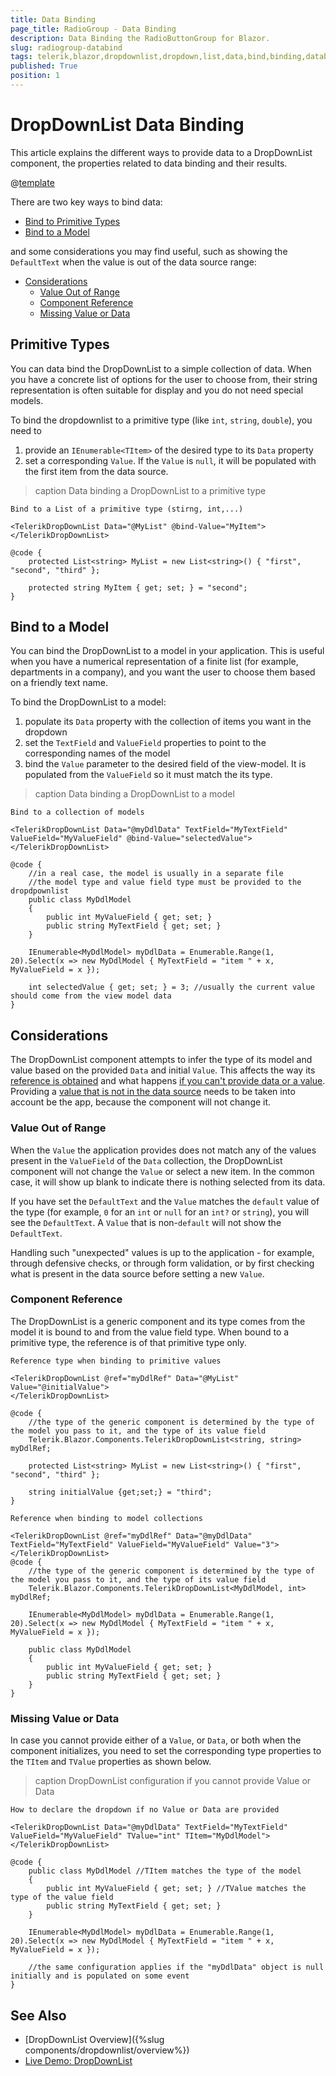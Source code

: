 ```yaml
---
title: Data Binding
page_title: RadioGroup - Data Binding
description: Data Binding the RadioButtonGroup for Blazor.
slug: radiogroup-databind
tags: telerik,blazor,dropdownlist,dropdown,list,data,bind,binding,databind
published: True
position: 1
---
```


# DropDownList Data Binding

This article explains the different ways to provide data to a DropDownList component, the properties related to data binding and their results.

@[template](/_contentTemplates/common/general-info.md#valuebind-vs-databind-link)

There are two key ways to bind data:

* [Bind to Primitive Types](#primitive-types)
* [Bind to a Model](#bind-to-a-model)

and some considerations you may find useful, such as showing the `DefaultText` when the value is out of the data source range:

* [Considerations](#considerations)
	* [Value Out of Range](#value-out-of-range)
	* [Component Reference](#component-reference)
	* [Missing Value or Data](#missing-value-or-data)

## Primitive Types

You can data bind the DropDownList to a simple collection of data. When you have a concrete list of options for the user to choose from, their string representation is often suitable for display and you do not need special models. 

To bind the dropdownlist to a primitive type (like `int`, `string`, `double`), you need to

1. provide an `IEnumerable<TItem>` of the desired type to its `Data` property
1. set a corresponding `Value`. If the `Value` is `null`, it will be populated with the first item from the data source.

>caption Data binding a DropDownList to a primitive type

````CSHTML
Bind to a List of a primitive type (stirng, int,...)

<TelerikDropDownList Data="@MyList" @bind-Value="MyItem">
</TelerikDropDownList>

@code {
	protected List<string> MyList = new List<string>() { "first", "second", "third" };

	protected string MyItem { get; set; } = "second";
}
````

## Bind to a Model

You can bind the DropDownList to a model in your application. This is useful when you have a numerical representation of a finite list (for example, departments in a company), and you want the user to choose them based on a friendly text name.

To bind the DropDownList to a model:

1. populate its `Data` property with the collection of items you want in the dropdown
1. set the `TextField` and `ValueField` properties to point to the corresponding names of the model
1. bind the `Value` parameter to the desired field of the view-model. It is populated from the `ValueField` so it must match the its type.

>caption Data binding a DropDownList to a model

````CSHTML
Bind to a collection of models

<TelerikDropDownList Data="@myDdlData" TextField="MyTextField" ValueField="MyValueField" @bind-Value="selectedValue">
</TelerikDropDownList>

@code {
	//in a real case, the model is usually in a separate file
	//the model type and value field type must be provided to the dropdpownlist
	public class MyDdlModel
	{
		public int MyValueField { get; set; }
		public string MyTextField { get; set; }
	}

	IEnumerable<MyDdlModel> myDdlData = Enumerable.Range(1, 20).Select(x => new MyDdlModel { MyTextField = "item " + x, MyValueField = x });

	int selectedValue { get; set; } = 3; //usually the current value should come from the view model data
}
````

## Considerations

The DropDownList component attempts to infer the type of its model and value based on the provided `Data` and initial `Value`. This affects the way its [reference is obtained](#component-reference) and what happens [if you can't provide data or a value](#missing-value-or-data). Providing a [value that is not in the data source](#value-out-of-range) needs to be taken into account be the app, because the component will not change it.

### Value Out of Range

When the `Value` the application provides does not match any of the values present in the `ValueField` of the `Data` collection, the DropDownList component will not change the `Value` or select a new item. In the common case, it will show up blank to indicate there is nothing selected from its data.

If you have set the `DefaultText` and the `Value` matches the `default` value of the type (for example, `0` for an `int` or `null` for an `int?` or `string`), you will see the `DefaultText`. A `Value` that is non-`default` will not show the `DefaultText`.

Handling such "unexpected" values is up to the application - for example, through defensive checks, or through form validation, or by first checking what is present in the data source before setting a new `Value`.
 
### Component Reference

The DropDownList is a generic component and its type comes from the model it is bound to and from the value field type. When bound to a primitive type, the reference is of that primitive type only.

````Primitive
Reference type when binding to primitive values

<TelerikDropDownList @ref="myDdlRef" Data="@MyList" Value="@initialValue">
</TelerikDropDownList>

@code {
    //the type of the generic component is determined by the type of the model you pass to it, and the type of its value field
    Telerik.Blazor.Components.TelerikDropDownList<string, string> myDdlRef;

	protected List<string> MyList = new List<string>() { "first", "second", "third" };

    string initialValue {get;set;} = "third";
}
````
````Model
Reference when binding to model collections

<TelerikDropDownList @ref="myDdlRef" Data="@myDdlData" TextField="MyTextField" ValueField="MyValueField" Value="3">
</TelerikDropDownList>
@code {
    //the type of the generic component is determined by the type of the model you pass to it, and the type of its value field
    Telerik.Blazor.Components.TelerikDropDownList<MyDdlModel, int> myDdlRef;

    IEnumerable<MyDdlModel> myDdlData = Enumerable.Range(1, 20).Select(x => new MyDdlModel { MyTextField = "item " + x, MyValueField = x });
    
    public class MyDdlModel
    {
        public int MyValueField { get; set; }
        public string MyTextField { get; set; }
    }
}
````

### Missing Value or Data

 In case you cannot provide either of a `Value`, or `Data`, or both when the component initializes, you need to set the corresponding type properties to the `TItem` and `TValue` properties as shown below.

>caption DropDownList configuration if you cannot provide Value or Data

````CSHTML
How to declare the dropdown if no Value or Data are provided

<TelerikDropDownList Data="@myDdlData" TextField="MyTextField" ValueField="MyValueField" TValue="int" TItem="MyDdlModel">
</TelerikDropDownList>

@code {
	public class MyDdlModel //TItem matches the type of the model
	{
		public int MyValueField { get; set; } //TValue matches the type of the value field
		public string MyTextField { get; set; }
	}

	IEnumerable<MyDdlModel> myDdlData = Enumerable.Range(1, 20).Select(x => new MyDdlModel { MyTextField = "item " + x, MyValueField = x });
	
	//the same configuration applies if the "myDdlData" object is null initially and is populated on some event
}
````


## See Also

  * [DropDownList Overview]({%slug components/dropdownlist/overview%})
  * [Live Demo: DropDownList](https://demos.telerik.com/blazor-ui/dropdownlist/index)
